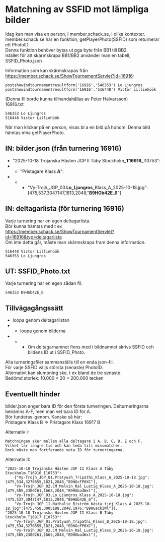 # Matchning av SSFID mot lämpliga bilder

Idag kan man visa en person, i member.schack.se, i olika kontexter.  
member.schack.se har en funktion, getPlayerPhoto(SSFID) som returnerar ett PhotoID.  
Denna funktion behöver bytas ut pga byte från BB1 till BB2.  
Istället för att skärmskrapa BB1/BB2 använder man en tabell, SSFID_Photo.json  

Information som kan skärmskrapas från https://member.schack.se/ShowTournamentServlet?id=16916:  

```
postshowindtournamentresultform('16916','546353') Lo Ljungros
postshowindtournamentresultform('16916','516448') Victor Lilliehöök
```

(Denna fil borde kunna tillhandahållas av Peter Halvarsson)  
16916.txt
```
546353 Lo Ljungros
516448 Victor Lilliehöök
```

När man klickar på en person, visas bl a en bild på honom. Denna bild hämtas mha getPlayerPhoto.  

## IN: bilder.json (från turnering 16916)

* "2025-10-18 Trojanska Hästen JGP II  Täby Stockholm_**T16916**_I10753":  
* * "Pristagare Klass **A**":  
* * * "Vy-Trojh_JGP_03.**Lo_Ljungros**_Klass_A_2025-10-18.jpg":[475,537,3047147,1813,2048,"**B9HGb42E_6**"]  

## IN: deltagarlista (för turnering 16916)

Varje turnering har en egen deltagarlista.  
Bör kunna hämtas med t ex https://member.schack.se/ShowTournamentServlet?id=16916&typ=deltagarlista  
Om inte detta går, måste man skärmskrapa fram denna information.  

```
516448 Victor Lilliehöök
546353 Lo Ljungros
```

## UT: SSFID_Photo.txt

Varje turnering har en egen sådan fil.
```
546353 B9HGb42E_6
```

## Tillvägagångssätt

* loopa genom deltagarlistan
* * loopa genom bilderna
* * * Om deltagarnamnet finns med i bildnamnet skrivs SSFID och bildens ID ut i SSFID_Photo.

Alla turneringsfiler sammanställs till en enda json-fil.  
För varje SSFID väljs största (senaste) PhotoID.  
Alternativt kan slumpning ske, t ex bland de tre senaste.  
Bedömd storlek: 10.000 * 20 = 200.000 tecken  

## Eventuellt hinder

bilder.json anger bara ID för den första turneringen. Delturneringarna benämns A-F, men man vet bara ID för A.  
Bör funderas igenom. Kanske så här:  
Pristagare Klass B => Pristagare Klass 16917 B  

Alternativ I: 
```
Matchningen sker mellan alla deltagare i A, B, C, D, E och F.  
Vilket tar längre tid och kan leda till missmatcher.  
Dock måste man fortfarande veta ID för turneringarna.  
```

Alternativ II:
```
"2025-10-18 Trojanska Hästen JGP II Klass A Täby Stockholm_T16916_I10753":
	{"Vy-Trojh_JGP_01.Pratyush_Tripathi_Klass_A_2025-10-18.jpg":[475,534,3270855,1821,2048,"B9HGcFP0XC"],
	"Vy-Trojh_JGP_02.CM_Melvin_Ral_Lustig_Klass_A_2025-10-18.jpg":[475,585,2380261,1663,2048,"B9HGba4Wxl"],
	"Vy-Trojh_JGP_03.Lo_Ljungros_Klass_A_2025-10-18.jpg":[475,537,3047147,1813,2048,"B9HGb42E_6"],
	"Vy-Trojh_JGP_11.Nathalie_Biström_bästa_tjej_Klass_A_2025-10-18.jpg":[475,458,3005188,2048,1976,"B9HGackIWl"]},
"2025-10-18 Trojanska Hästen JGP II Klass B Täby Stockholm_T16917_I10753":
	"Vy-Trojh_JGP_01.Pratyush_Tripathi_Klass_B_2025-10-18.jpg":[475,534,3270855,1821,2048,"B9HGcFP0XC"],
	"Vy-Trojh_JGP_02.CM_Melvin_Ral_Lustig_Klass_B_2025-10-18.jpg":[475,585,2380261,1663,2048,"B9HGba4Wxl"],
```